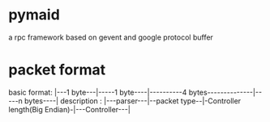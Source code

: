pymaid
======

a rpc framework based on gevent and google protocol buffer


packet format
======

basic format: |---1 byte---|-----1 byte----|----------4 bytes--------------|-----n bytes----|
description : |---parser---|--packet type--|-Controller length(Big Endian)-|---Controller---|
